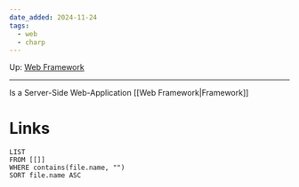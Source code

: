 ```yaml
---
date_added: 2024-11-24
tags:
  - web
  - charp
---
```

Up: [Web Framework](Web%20Framework.md)
___
 Is a Server-Side Web-Application [[Web Framework|Framework]]
# Links
```dataview
LIST
FROM [[]]
WHERE contains(file.name, "")
SORT file.name ASC
```
